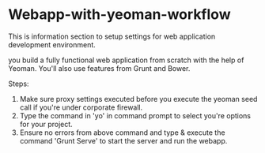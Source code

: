 Webapp-with-yeoman-workflow
=============

This is information section to setup settings for web application development environment.

you build a fully functional web application from scratch with the help of Yeoman. You'll also use features from Grunt and Bower.

Steps:
1) Make sure proxy settings executed before you execute the yeoman seed call if you're under corporate firewall.<br>
2) Type the command in 'yo' in command prompt to select you're options for your project.<br>
3) Ensure no errors from above command and type & execute the command 'Grunt Serve' to start the server and run the webapp.
